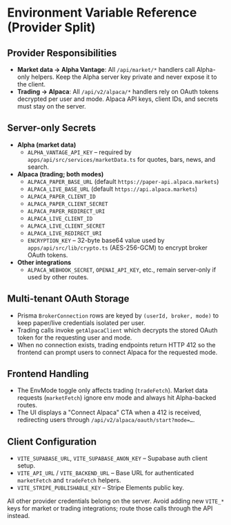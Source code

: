 # Environment Variable Reference (Provider Split)

## Provider Responsibilities
- **Market data → Alpha Vantage**: All `/api/market/*` handlers call Alpha-only helpers. Keep the Alpha server key private and never expose it to the client.
- **Trading → Alpaca**: All `/api/v2/alpaca/*` handlers rely on OAuth tokens decrypted per user and mode. Alpaca API keys, client IDs, and secrets must stay on the server.

## Server-only Secrets
- **Alpha (market data)**
  - `ALPHA_VANTAGE_API_KEY` – required by `apps/api/src/services/marketData.ts` for quotes, bars, news, and search.
- **Alpaca (trading; both modes)**
  - `ALPACA_PAPER_BASE_URL` (default `https://paper-api.alpaca.markets`)
  - `ALPACA_LIVE_BASE_URL` (default `https://api.alpaca.markets`)
  - `ALPACA_PAPER_CLIENT_ID`
  - `ALPACA_PAPER_CLIENT_SECRET`
  - `ALPACA_PAPER_REDIRECT_URI`
  - `ALPACA_LIVE_CLIENT_ID`
  - `ALPACA_LIVE_CLIENT_SECRET`
  - `ALPACA_LIVE_REDIRECT_URI`
  - `ENCRYPTION_KEY` – 32-byte base64 value used by `apps/api/src/lib/crypto.ts` (AES-256-GCM) to encrypt broker OAuth tokens.
- **Other integrations**
  - `ALPACA_WEBHOOK_SECRET`, `OPENAI_API_KEY`, etc., remain server-only if used by other routes.

## Multi-tenant OAuth Storage
- Prisma `BrokerConnection` rows are keyed by `(userId, broker, mode)` to keep paper/live credentials isolated per user.
- Trading calls invoke `getAlpacaClient` which decrypts the stored OAuth token for the requesting user and mode.
- When no connection exists, trading endpoints return HTTP 412 so the frontend can prompt users to connect Alpaca for the requested mode.

## Frontend Handling
- The EnvMode toggle only affects trading (`tradeFetch`). Market data requests (`marketFetch`) ignore env mode and always hit Alpha-backed routes.
- The UI displays a "Connect Alpaca" CTA when a 412 is received, redirecting users through `/api/v2/alpaca/oauth/start?mode=…`.

## Client Configuration
- `VITE_SUPABASE_URL`, `VITE_SUPABASE_ANON_KEY` – Supabase auth client setup.
- `VITE_API_URL` / `VITE_BACKEND_URL` – Base URL for authenticated `marketFetch` and `tradeFetch` helpers.
- `VITE_STRIPE_PUBLISHABLE_KEY` – Stripe Elements public key.

All other provider credentials belong on the server. Avoid adding new `VITE_*` keys for market or trading integrations; route those calls through the API instead.
